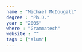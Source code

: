 ```yaml
---
name : "Michael McDougall"
degree : "Ph.D."
year : "2005"
where : "Grammatech"
website : ""
tags : ["alum"]
---
```

